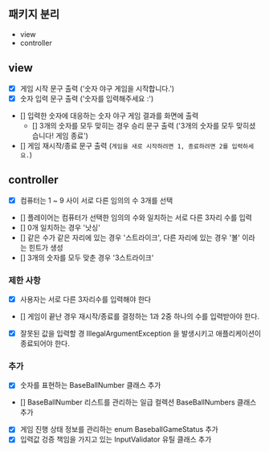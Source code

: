 ## 패키지 분리
- view
- controller


## view
- [x] 게임 시작 문구 출력 ('숫자 야구 게임을 시작합니다.')
- [X] 숫자 입력 문구 출력 ('숫자를 입력해주세요 :')
- [] 입력한 숫자에 대응하는 숫자 야구 게임 결과를 화면에 출력
  - [] 3개의 숫자를 모두 맞히는 경우 승리 문구 출력 ('3개의 숫자를 모두 맞히셨습니다! 게임 종료')
- [] 게임 재시작/종료 문구 출력 (`게임을 새로 시작하려면 1, 종료하려면 2를 입력하세요.`)

## controller
- [x] 컴퓨터는 1 ~ 9 사이 서로 다른 임의의 수 3개를 선택
- [] 플레이어는 컴퓨터가 선택한 임의의 수와 일치하는 서로 다른 3자리 수를 입력
- [] 0개 일치하는 경우 '낫싱'
- [] 같은 수가 같은 자리에 있는 경우 '스트라이크', 다른 자리에 있는 경우 '볼' 이라는 힌트가 생성
- [] 3개의 숫자를 모두 맞춘 경우 '3스트라이크'

### 제한 사항

- [x] 사용자는 서로 다른 3자리수를 입력해야 한다
- [] 게임이 끝난 경우 재시작/종료를 결정하는 1과 2중 하나의 수를 입력받아야 한다.
- [x] 잘못된 값을 입력할 경 IllegalArgumentException 을 발생시키고 애플리케이션이 종료되어야 한다.

### 추가
- [x] 숫자를 표현하는 BaseBallNumber 클래스 추가
- [] BaseBallNumber 리스트를 관리하는 일급 컬렉션 BaseBallNumbers 클래스 추가
- [x] 게임 진행 상태 정보를 관리하는 enum BaseballGameStatus 추가
- [x] 입력값 겅증 책임을 가지고 있는 InputValidator 유틸 클래스 추가

